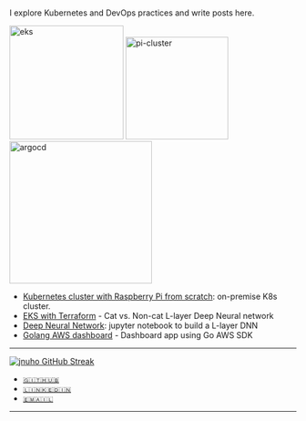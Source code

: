 # 

I explore Kubernetes and DevOps practices and write posts here.

<img src="https://i.imgur.com/DwRBYMd.png" alt="eks" width="200">
<img src="https://imgur.com/Av7PzuR.jpg" alt="pi-cluster" width="180">
<img src="https://imgur.com/ZFTjY2G.jpg" alt="argocd" width="250">


- [Kubernetes cluster with Raspberry Pi from scratch](kubernetes/Raspberry-pi-cluster-from-scratch.md):  on-premise K8s cluster.
- [EKS with Terraform](kubernetes/Cat-vs.-Non-cat-Classifier-on-EKS.md) - Cat vs. Non-cat L-layer Deep Neural network
- [Deep Neural Network](deep-learning/Deep-Neural-Network.md): jupyter notebook to build a L-layer DNN
- [Golang AWS dashboard](golang/aws-dashboard-gosdk.md) - Dashboard app using Go AWS SDK

<hr>

<!-- [![jnuho GitHub stats](https://github-readme-stats.vercel.app/api?username=jnuho&show_icons=true&rank_icon=percentile&show=reviews,prs_merged,prs_merged_percentage)](https://github.com/jnuho) -->
[![jnuho GitHub Streak](https://streak-stats.demolab.com?user=jnuho&theme=github-light)](https://github.com/jnuho)

* <i class="fa fa-github"></i> <a href="https://github.com/jnuho" target="_blank">`🇬🇮🇹🇭🇺🇧`</a>
* <i class="fa fa-linkedin-square"></i> <a href="https://www.linkedin.com/in/jun-ho-lee-047166273/" target="_blank">`🇱🇮🇳🇰🇪🇩🇮🇳`</a>
* <i class="fa fa-envelope" aria-hidden="true"></i> [`🇪🇲🇦🇮🇱`](mailto:cactoos555@gmail.com?subject=Test)

<hr>
